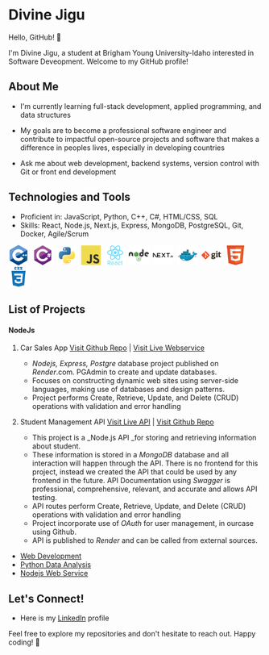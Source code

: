 # Divine Jigu

Hello, GitHub! 👋

I'm Divine Jigu, a student at Brigham Young University-Idaho interested in Software Deveopment. Welcome to my GitHub profile!

## About Me
- I'm currently learning full-stack development, applied programming, and data structures

- My goals are to become a professional software engineer and contribute to impactful open-source projects and software that makes a difference in peoples lives, especially in developing countries

- Ask me about web development, backend systems, version control with Git or front end development

## Technologies and Tools

- Proficient in: JavaScript, Python, C++, C#, HTML/CSS, SQL
- Skills: React, Node.js, Next.js, Express, MongoDB, PostgreSQL, Git, Docker, Agile/Scrum
<div> 
  <img src="https://github.com/devicons/devicon/blob/master/icons/cplusplus/cplusplus-original.svg" title="C++" alt="C++" width="40" height="40"/>&nbsp;
  <img src="https://github.com/devicons/devicon/blob/master/icons/csharp/csharp-original.svg" title="C#" alt="C#" width="40" height="40"/>&nbsp;
  <img src="https://github.com/devicons/devicon/blob/master/icons/python/python-original.svg" title="Python" alt="Python" width="40" height="40"/>&nbsp; 
  <img src="https://github.com/devicons/devicon/blob/master/icons/javascript/javascript-original.svg" title="JavaScript" alt="JavaScript" width="40" height="40"/>&nbsp; 
  <img src="https://github.com/devicons/devicon/blob/master/icons/react/react-original-wordmark.svg" title="React" alt="React" width="40" height="40"/>&nbsp; 
  <img src="https://github.com/devicons/devicon/blob/master/icons/nodejs/nodejs-original-wordmark.svg" title="Node.js" alt="Node.js" width="40" height="40"/>&nbsp; 
  <img src="https://github.com/devicons/devicon/blob/master/icons/nextjs/nextjs-original-wordmark.svg" title="Next.js" alt="Next.js" width="40" height="40"/>&nbsp; 
  <img src="https://github.com/devicons/devicon/blob/master/icons/docker/docker-original.svg" title="Docker" alt="Docker" width="40" height="40"/>&nbsp; 
  <img src="https://github.com/devicons/devicon/blob/master/icons/git/git-original-wordmark.svg" title="Git" alt="Git" width="40" height="40"/>&nbsp; 
  <img src="https://github.com/devicons/devicon/blob/master/icons/html5/html5-original.svg" title="HTML5" alt="HTML5" width="40" height="40"/>&nbsp; 
  <img src="https://github.com/devicons/devicon/blob/master/icons/css3/css3-plain-wordmark.svg" title="CSS3" alt="CSS3" width="40" height="40"/> 
</div>

## List of Projects
#### NodeJs
1. Car Sales App <a href="https://github.com/DivineProjects/NJSCarSales" target="_blank" rel="noopener noreferrer">Visit Github Repo</a> | <a href="https://njscarsales.onrender.com" target="_blank" rel="noopener noreferrer">Visit Live Webservice</a>
    - _Nodejs, Express, Postgre_ database project published on _Render_.com. PGAdmin to create and update databases.
    - Focuses on constructing dynamic web sites using server-side languages, making use of databases and design patterns.
    - Project performs Create, Retrieve, Update, and Delete (CRUD) operations with validation and error handling
    
2. Student Management API <a href="https://student-management-api-av3r.onrender.com/" target="_blank" rel="noopener noreferrer"> Visit Live API</a> | <a href="https://github.com/DivineProjects/cse341-final-project/" target="_blank" rel="noopener noreferrer" >Visit Github Repo</a>
   - This project is a _Node.js API _for storing and retrieving information about student.
   - These information is stored in a _MongoDB_ database and all interaction will happen through the API. There is no frontend for this project, instead we created the API that could be used by any frontend in the future. API Documentation using _Swagger_ is professional, comprehensive, relevant, and accurate and allows API testing.
   - API routes perform Create, Retrieve, Update, and Delete (CRUD) operations with validation and error handling
   - Project incorporate use of _OAuth_ for user management, in ourcase using Github.
   - API is published to _Render_ and can be called from external sources.
   
- <a href="https://github.com/DivineProjects/wdd230" target="_blank" rel="noopener noreferrer">Web Development</a>  
- <a href="https://github.com/DivineProjects/DataAnalysis" target="_blank" rel="noopener noreferrer">Python Data Analysis</a>  
- <a href="https://github.com/DivineProjects/cse341-final-project" target="_blank" rel="noopener noreferrer">Nodejs Web Service</a>  

## Let's Connect!

- Here is my <a href="https://www.linkedin.com/in/jigudivine" target="_blank" rel="noopener noreferrer">LinkedIn</a> profile

Feel free to explore my repositories and don't hesitate to reach out. Happy coding! 🚀
